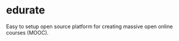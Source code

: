 edurate
=======

Easy to setup open source platform for creating massive open online courses (MOOC).
